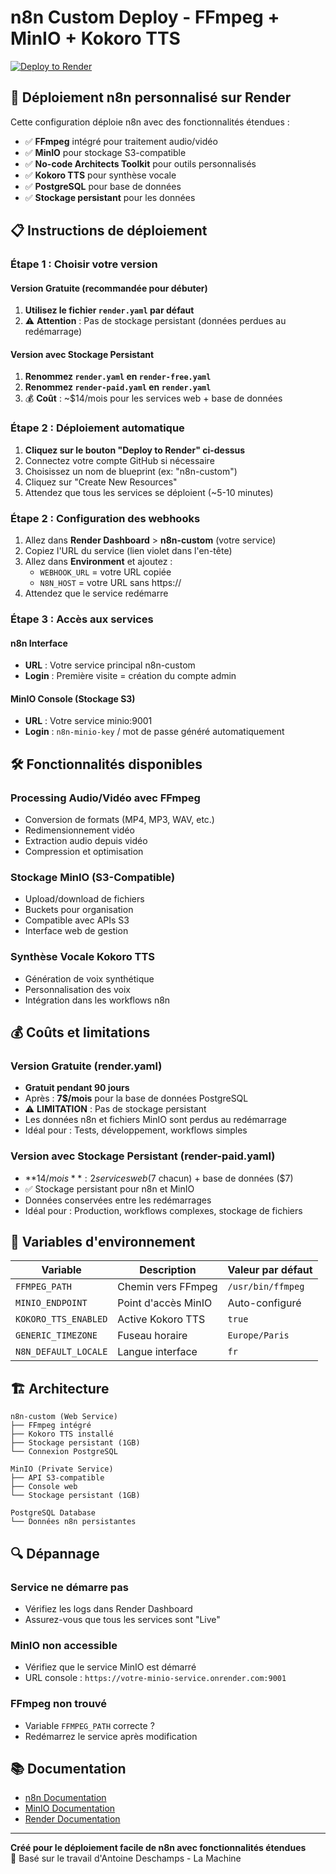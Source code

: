# n8n Custom Deploy - FFmpeg + MinIO + Kokoro TTS

[![Deploy to Render](https://render.com/images/deploy-to-render-button.svg)](https://render.com/deploy)

## 🚀 Déploiement n8n personnalisé sur Render

Cette configuration déploie n8n avec des fonctionnalités étendues :
- ✅ **FFmpeg** intégré pour traitement audio/vidéo
- ✅ **MinIO** pour stockage S3-compatible
- ✅ **No-code Architects Toolkit** pour outils personnalisés
- ✅ **Kokoro TTS** pour synthèse vocale
- ✅ **PostgreSQL** pour base de données
- ✅ **Stockage persistant** pour les données

## 📋 Instructions de déploiement

### Étape 1 : Choisir votre version

#### **Version Gratuite (recommandée pour débuter)**
1. **Utilisez le fichier `render.yaml` par défaut**
2. ⚠️ **Attention** : Pas de stockage persistant (données perdues au redémarrage)

#### **Version avec Stockage Persistant**
1. **Renommez `render.yaml` en `render-free.yaml`**
2. **Renommez `render-paid.yaml` en `render.yaml`**
3. 💰 **Coût** : ~$14/mois pour les services web + base de données

### Étape 2 : Déploiement automatique
1. **Cliquez sur le bouton "Deploy to Render" ci-dessus**
2. Connectez votre compte GitHub si nécessaire
3. Choisissez un nom de blueprint (ex: "n8n-custom")
4. Cliquez sur "Create New Resources"
5. Attendez que tous les services se déploient (~5-10 minutes)

### Étape 2 : Configuration des webhooks
1. Allez dans **Render Dashboard** > **n8n-custom** (votre service)
2. Copiez l'URL du service (lien violet dans l'en-tête)
3. Allez dans **Environment** et ajoutez :
   - `WEBHOOK_URL` = votre URL copiée
   - `N8N_HOST` = votre URL sans https://
4. Attendez que le service redémarre

### Étape 3 : Accès aux services

#### n8n Interface
- **URL** : Votre service principal n8n-custom
- **Login** : Première visite = création du compte admin

#### MinIO Console (Stockage S3)
- **URL** : Votre service minio:9001
- **Login** : `n8n-minio-key` / mot de passe généré automatiquement

## 🛠 Fonctionnalités disponibles

### Processing Audio/Vidéo avec FFmpeg
- Conversion de formats (MP4, MP3, WAV, etc.)
- Redimensionnement vidéo
- Extraction audio depuis vidéo
- Compression et optimisation

### Stockage MinIO (S3-Compatible)
- Upload/download de fichiers
- Buckets pour organisation
- Compatible avec APIs S3
- Interface web de gestion

### Synthèse Vocale Kokoro TTS
- Génération de voix synthétique
- Personnalisation des voix
- Intégration dans les workflows n8n

## 💰 Coûts et limitations

### **Version Gratuite (render.yaml)**
- **Gratuit pendant 90 jours**
- Après : **7$/mois** pour la base de données PostgreSQL
- ⚠️ **LIMITATION** : Pas de stockage persistant
- Les données n8n et fichiers MinIO sont perdus au redémarrage
- Idéal pour : Tests, développement, workflows simples

### **Version avec Stockage Persistant (render-paid.yaml)**
- **$14/mois** : 2 services web ($7 chacun) + base de données ($7)
- ✅ Stockage persistant pour n8n et MinIO
- Données conservées entre les redémarrages
- Idéal pour : Production, workflows complexes, stockage de fichiers

## 🔧 Variables d'environnement

| Variable | Description | Valeur par défaut |
|----------|-------------|-------------------|
| `FFMPEG_PATH` | Chemin vers FFmpeg | `/usr/bin/ffmpeg` |
| `MINIO_ENDPOINT` | Point d'accès MinIO | Auto-configuré |
| `KOKORO_TTS_ENABLED` | Active Kokoro TTS | `true` |
| `GENERIC_TIMEZONE` | Fuseau horaire | `Europe/Paris` |
| `N8N_DEFAULT_LOCALE` | Langue interface | `fr` |

## 🏗 Architecture

```
n8n-custom (Web Service)
├── FFmpeg intégré
├── Kokoro TTS installé
├── Stockage persistant (1GB)
└── Connexion PostgreSQL

MinIO (Private Service)
├── API S3-compatible
├── Console web
└── Stockage persistant (1GB)

PostgreSQL Database
└── Données n8n persistantes
```

## 🔍 Dépannage

### Service ne démarre pas
- Vérifiez les logs dans Render Dashboard
- Assurez-vous que tous les services sont "Live"

### MinIO non accessible
- Vérifiez que le service MinIO est démarré
- URL console : `https://votre-minio-service.onrender.com:9001`

### FFmpeg non trouvé
- Variable `FFMPEG_PATH` correcte ?
- Redémarrez le service après modification

## 📚 Documentation

- [n8n Documentation](https://docs.n8n.io/)
- [MinIO Documentation](https://docs.min.io/)
- [Render Documentation](https://render.com/docs)

---

**Créé pour le déploiement facile de n8n avec fonctionnalités étendues**  
🔧 Basé sur le travail d'Antoine Deschamps - La Machine
